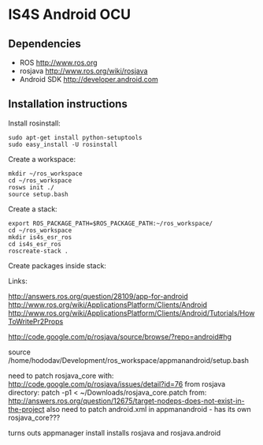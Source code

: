 # IS4S Android OCU 

## Dependencies
* ROS http://www.ros.org
* rosjava http://www.ros.org/wiki/rosjava
* Android SDK http://developer.android.com

## Installation instructions

Install rosinstall:

	sudo apt-get install python-setuptools
	sudo easy_install -U rosinstall

Create a workspace:

	mkdir ~/ros_workspace
	cd ~/ros_workspace
	rosws init ./
	source setup.bash

Create a stack:

	export ROS_PACKAGE_PATH=$ROS_PACKAGE_PATH:~/ros_workspace/
	cd ~/ros_workspace
	mkdir is4s_esr_ros
	cd is4s_esr_ros
	roscreate-stack .

Create packages inside stack:


Links:

http://answers.ros.org/question/28109/app-for-android
http://www.ros.org/wiki/ApplicationsPlatform/Clients/Android
http://www.ros.org/wiki/ApplicationsPlatform/Clients/Android/Tutorials/HowToWritePr2Props
	
http://code.google.com/p/rosjava/source/browse/?repo=android#hg

source /home/hododav/Development/ros_workspace/appmanandroid/setup.bash

need to patch rosjava_core with:
http://code.google.com/p/rosjava/issues/detail?id=76
from rosjava directory:
patch -p1 < ~/Downloads/rosjava_core.patch
from:
http://answers.ros.org/question/12675/target-nodeps-does-not-exist-in-the-project
also need to patch android.xml in appmanandroid - has its own rosjava_core???

turns outs appmanager install installs rosjava and rosjava.android
